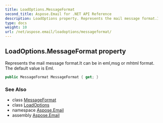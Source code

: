 ```yaml
---
title: LoadOptions.MessageFormat
second_title: Aspose.Email for .NET API Reference
description: LoadOptions property. Represents the mail message format.It can be in emlmsg or mhtml format. The default value is Eml
type: docs
weight: 10
url: /net/aspose.email/loadoptions/messageformat/
---
```

## LoadOptions.MessageFormat property

Represents the mail message format.It can be in eml,msg or mhtml format. The default value is Eml.

```csharp
public MessageFormat MessageFormat { get; }
```

### See Also

* class [MessageFormat](../../messageformat/)
* class [LoadOptions](../)
* namespace [Aspose.Email](../../loadoptions/)
* assembly [Aspose.Email](../../../)


